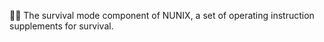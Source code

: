 🧠️🦁️ The survival mode component of NUNIX, a set of operating instruction supplements for survival.
